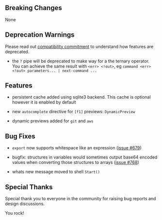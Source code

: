 ## Breaking Changes

None

## Deprecation Warnings

Please read out [compatibility commitment](https://murex.rocks/compatibility.html) to understand how features are deprecated.

* the `?` pipe will be deprecated to make way for a the ternary operator. You can achieve the same result with `<err> <!out>`, eg `command <err> <!out> parameters... | next-command ...`
  
## Features

* persistent cache added using sqlite3 backend. This cache is optional however it is enabled by default

* new `autocomplete` directive for `[f1]` previews: `DynamicPreview`

* dynamic previews added for `git` and `aws`

## Bug Fixes

* `export` now supports whitespace like an expression ([issue #679](https://github.com/lmorg/murex/issues/679))

* bugfix: structures in variables would sometimes output base64 encoded values when converting those structures to arrays ([issue #768](https://github.com/lmorg/murex/issues/768))

* whats new message moved to shell `Start()`
  
## Special Thanks

Special thank you to everyone in the community for raising bug reports and design discussions.

You rock!
